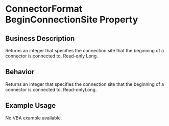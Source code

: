 # ConnectorFormat BeginConnectionSite Property

## Business Description
Returns an integer that specifies the connection site that the beginning of a connector is connected to. Read-only Long.

## Behavior
Returns an integer that specifies the connection site that the beginning of a connector is connected to. Read-onlyLong.

## Example Usage
No VBA example available.